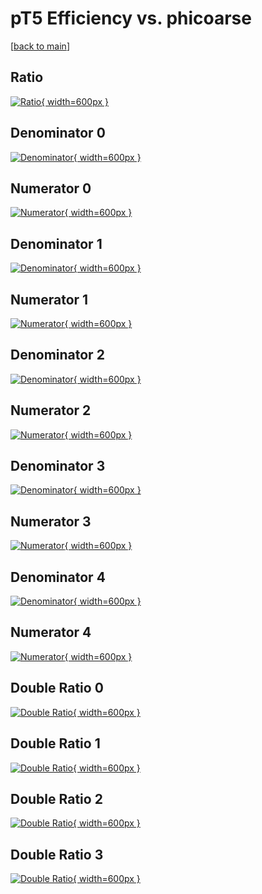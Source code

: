 # pT5 Efficiency vs. phicoarse

[[back to main](./)]



## Ratio

[![Ratio](../mtv/var/pT5_xtr_13_0_eff_phicoarse.png){ width=600px }](../mtv/var/pT5_xtr_13_0_eff_phicoarse.pdf)

## Denominator 0

[![Denominator](../mtv/den/pT5_xtr_13_0_eff_phicoarse_den0.png){ width=600px }](../mtv/den/pT5_xtr_13_0_eff_phicoarse_den0.pdf)

## Numerator 0

[![Numerator](../mtv/num/pT5_xtr_13_0_eff_phicoarse_num0.png){ width=600px }](../mtv/num/pT5_xtr_13_0_eff_phicoarse_num0.pdf)

## Denominator 1

[![Denominator](../mtv/den/pT5_xtr_13_0_eff_phicoarse_den1.png){ width=600px }](../mtv/den/pT5_xtr_13_0_eff_phicoarse_den1.pdf)

## Numerator 1

[![Numerator](../mtv/num/pT5_xtr_13_0_eff_phicoarse_num1.png){ width=600px }](../mtv/num/pT5_xtr_13_0_eff_phicoarse_num1.pdf)

## Denominator 2

[![Denominator](../mtv/den/pT5_xtr_13_0_eff_phicoarse_den2.png){ width=600px }](../mtv/den/pT5_xtr_13_0_eff_phicoarse_den2.pdf)

## Numerator 2

[![Numerator](../mtv/num/pT5_xtr_13_0_eff_phicoarse_num2.png){ width=600px }](../mtv/num/pT5_xtr_13_0_eff_phicoarse_num2.pdf)

## Denominator 3

[![Denominator](../mtv/den/pT5_xtr_13_0_eff_phicoarse_den3.png){ width=600px }](../mtv/den/pT5_xtr_13_0_eff_phicoarse_den3.pdf)

## Numerator 3

[![Numerator](../mtv/num/pT5_xtr_13_0_eff_phicoarse_num3.png){ width=600px }](../mtv/num/pT5_xtr_13_0_eff_phicoarse_num3.pdf)

## Denominator 4

[![Denominator](../mtv/den/pT5_xtr_13_0_eff_phicoarse_den4.png){ width=600px }](../mtv/den/pT5_xtr_13_0_eff_phicoarse_den4.pdf)

## Numerator 4

[![Numerator](../mtv/num/pT5_xtr_13_0_eff_phicoarse_num4.png){ width=600px }](../mtv/num/pT5_xtr_13_0_eff_phicoarse_num4.pdf)

## Double Ratio 0

[![Double Ratio](../mtv/ratio/pT5_xtr_13_0_eff_phicoarse_ratio0.png){ width=600px }](../mtv/ratio/pT5_xtr_13_0_eff_phicoarse_ratio0.pdf)

## Double Ratio 1

[![Double Ratio](../mtv/ratio/pT5_xtr_13_0_eff_phicoarse_ratio1.png){ width=600px }](../mtv/ratio/pT5_xtr_13_0_eff_phicoarse_ratio1.pdf)

## Double Ratio 2

[![Double Ratio](../mtv/ratio/pT5_xtr_13_0_eff_phicoarse_ratio2.png){ width=600px }](../mtv/ratio/pT5_xtr_13_0_eff_phicoarse_ratio2.pdf)

## Double Ratio 3

[![Double Ratio](../mtv/ratio/pT5_xtr_13_0_eff_phicoarse_ratio3.png){ width=600px }](../mtv/ratio/pT5_xtr_13_0_eff_phicoarse_ratio3.pdf)

